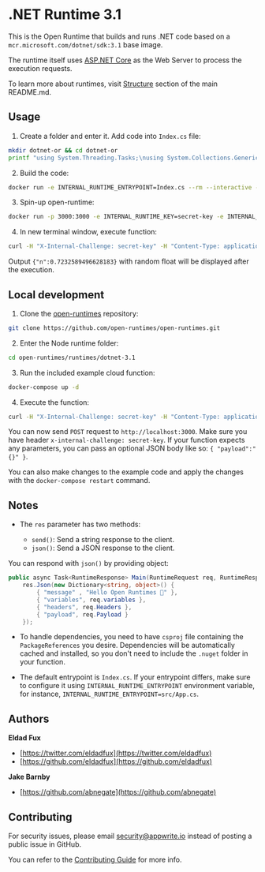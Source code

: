 # .NET Runtime 3.1

This is the Open Runtime that builds and runs .NET code based on a `mcr.microsoft.com/dotnet/sdk:3.1` base image.

The runtime itself uses [ASP.NET Core](https://docs.microsoft.com/en-us/aspnet/core/?view=aspnetcore-3.1) as the Web Server to process the execution requests.

To learn more about runtimes, visit [Structure](https://github.com/open-runtimes/open-runtimes#structure) section of the main README.md.

## Usage

1. Create a folder and enter it. Add code into `Index.cs` file:

```bash
mkdir dotnet-or && cd dotnet-or
printf "using System.Threading.Tasks;\nusing System.Collections.Generic;\n\npublic async Task<RuntimeResponse> Main(RuntimeRequest req, RuntimeResponse res) => res.Json(new Dictionary<string, object>() {{ \"n\", new System.Random().NextDouble() }} );" > Index.cs
```

2. Build the code:

```bash
docker run -e INTERNAL_RUNTIME_ENTRYPOINT=Index.cs --rm --interactive --tty --volume $PWD:/usr/code openruntimes/dotnet:v2-3.1 sh /usr/local/src/build.sh
```

3. Spin-up open-runtime:

```bash
docker run -p 3000:3000 -e INTERNAL_RUNTIME_KEY=secret-key -e INTERNAL_RUNTIME_ENTRYPOINT=Index.cs --rm --interactive --tty --volume $PWD/code.tar.gz:/tmp/code.tar.gz:ro openruntimes/dotnet:v2-3.1 sh /usr/local/src/start.sh
```

4. In new terminal window, execute function:

```bash
curl -H "X-Internal-Challenge: secret-key" -H "Content-Type: application/json" -X POST http://localhost:3000/ -d '{"payload": "{}"}'
```

Output `{"n":0.7232589496628183}` with random float will be displayed after the execution.

## Local development

1. Clone the [open-runtimes](https://github.com/open-runtimes/open-runtimes) repository:

```bash
git clone https://github.com/open-runtimes/open-runtimes.git
```

2. Enter the Node runtime folder:

```bash
cd open-runtimes/runtimes/dotnet-3.1
```

3. Run the included example cloud function:

```bash
docker-compose up -d
```

4. Execute the function:

```bash
curl -H "X-Internal-Challenge: secret-key" -H "Content-Type: application/json" -X POST http://localhost:3000/ -d '{"payload": "{}"}'
```

You can now send `POST` request to `http://localhost:3000`. Make sure you have header `x-internal-challenge: secret-key`. If your function expects any parameters, you can pass an optional JSON body like so: `{ "payload":"{}" }`.

You can also make changes to the example code and apply the changes with the `docker-compose restart` command.

## Notes

- The `res` parameter has two methods:

    - `send()`: Send a string response to the client.
    - `json()`: Send a JSON response to the client.

You can respond with `json()` by providing object:

```cs
public async Task<RuntimeResponse> Main(RuntimeRequest req, RuntimeResponse res) => 
    res.Json(new Dictionary<string, object>() {
        { "message" , "Hello Open Runtimes 👋" },
        { "variables", req.variables },
        { "headers", req.Headers },
        { "payload", req.Payload }
    });
```

- To handle dependencies, you need to have `csproj` file containing the `PackageReferences` you desire. Dependencies will be automatically cached and installed, so you don't need to include the `.nuget` folder in your function.

- The default entrypoint is `Index.cs`. If your entrypoint differs, make sure to configure it using `INTERNAL_RUNTIME_ENTRYPOINT` environment variable, for instance, `INTERNAL_RUNTIME_ENTRYPOINT=src/App.cs`.

## Authors

**Eldad Fux**

+ [https://twitter.com/eldadfux](https://twitter.com/eldadfux)
+ [https://github.com/eldadfux](https://github.com/eldadfux)

**Jake Barnby**

+ [https://github.com/abnegate](https://github.com/abnegate)

## Contributing

For security issues, please email security@appwrite.io instead of posting a public issue in GitHub.

You can refer to the [Contributing Guide](https://github.com/open-runtimes/open-runtimes/blob/main/CONTRIBUTING.md) for more info.

